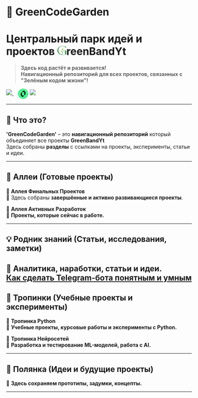 # 🌿 GreenCodeGarden 
# Центральный парк идей и проектов <img src="https://raw.githubusercontent.com/GreenBandYt/GreenBandYt/main/assets/images/b_logo_g.png" width="25" alt="G" style="vertical-align: -0px;">reenBandYt  

> **Здесь код растёт и развивается!**  
> **Навигационный репозиторий для всех проектов, связанных с "Зелёным кодом жизни"!**  

<p>
  <a href="https://github.com/GreenBandYt" target="_blank" rel="noopener noreferrer">
    <img src="https://img.shields.io/badge/GreenBandYt-Зелёный_код_жизни-32CD32?style=for-the-badge&logo=leaflet&logoColor=white">
  </a>
  &nbsp;&nbsp;
  <img src="https://raw.githubusercontent.com/GreenBandYt/GreenBandYt/main/assets/logos/zerocoder.png" width="28" height="28" alt="Zerocoder" style="vertical-align: middle; border-radius: 50%;">
  <a href="https://zerocoder.ru/" target="_blank" rel="noopener noreferrer">
    <img src="https://img.shields.io/badge/Zerocoder-Выпускник-%239B59B6?style=for-the-badge">
  </a>
</p>

---

## 📌 Что это?
**'GreenCodeGarden'** – это **навигационный репозиторий** который объединяет все проекты **GreenBandYt**  
Здесь собраны **разделы** с ссылками на проекты, эксперименты, статьи и идеи.

---

## **🌳 Аллеи (Готовые проекты)**  
🚀 **Аллея Финальных Проектов**  
📌 Здесь собраны **завершённые и активно развивающиеся проекты**.  

🚀 **Аллея Активных Разработок**  
📌 **Проекты, которые сейчас в работе.**  

---

## **💡 Родник знаний (Статьи, исследования, заметки)**  
📌 **Аналитика, наработки, статьи и идеи.**  
**[Как сделать Telegram-бота понятным и умным](https://github.com/GreenBandYt/SmartBotGuide)**
---

## **🚀 Тропинки (Учебные проекты и эксперименты)**  
🌱 **Тропинка Python**  
📌 **Учебные проекты, курсовые работы и эксперименты с Python.**  

🤖 **Тропинка Нейросетей**  
📌 **Разработка и тестирование ML-моделей, работа с AI.**  

---

## **🌼 Полянка (Идеи и будущие проекты)**  
📌 **Здесь сохраняем прототипы, задумки, концепты.**  

---
